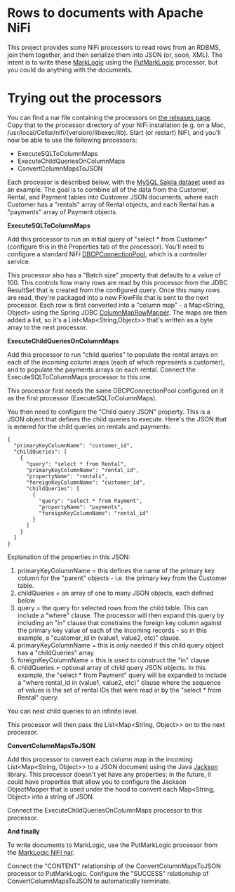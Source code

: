 Rows to documents with Apache NiFi
=========

This project provides some NiFi processors to read rows from an RDBMS, join them together, and then serialize them 
into JSON (or, soon, XML). The intent is to write these [MarkLogic](http://www.marklogic.com) using the 
[PutMarkLogic](https://developer.marklogic.com/code/apache-nifi) processor, but you could do anything with the documents.

Trying out the processors
=========

You can find a nar file containing the processors on [the releases page](/releases). Copy that to the processor 
directory of your NiFi installation (e.g. on a Mac, /usr/local/Cellar/nifi/(version)/libexec/lib). Start (or restart)
NiFi, and you'll now be able to use the following processors:

- ExecuteSQLToColumnMaps
- ExecuteChildQueriesOnColumnMaps
- ConvertColumnMapsToJSON

Each processor is described below, with the [MySQL Sakila dataset](https://dev.mysql.com/doc/sakila/en/sakila-structure.html) 
used as an example. The goal is to combine all of the data from the Customer, Rental, and Payment tables into Customer
JSON documents, where each Customer has a "rentals" array of Rental objects, and each Rental has a "payments" array of 
Payment objects.  

**ExecuteSQLToColumnMaps**

Add this processor to run an initial query of "select * from Customer" (configure this in the Properties tab of the 
processor). You'll need to configure a standard NiFi 
[DBCPConnectionPool](https://nifi.apache.org/docs/nifi-docs/components/org.apache.nifi/nifi-dbcp-service-nar/1.5.0/org.apache.nifi.dbcp.DBCPConnectionPool/index.html), 
which is a controller service. 

This processor also has a "Batch size" property that defaults to a value of 100. This controls how many rows are read
by this processor from the JDBC ResultSet that is created from the configured query. Once this many rows are read, they're
packaged into a new FlowFile that is sent to the next processor. Each row is first converted into a "column map" - a 
Map<String, Object> using the Spring JDBC [ColumnMapRowMapper](https://docs.spring.io/spring-framework/docs/5.0.8.RELEASE/javadoc-api/org/springframework/jdbc/core/ColumnMapRowMapper.html). 
The maps are then added a list, so it's a List<Map<String,Object>> that's written as a byte array to the next processor.

**ExecuteChildQueriesOnColumnMaps**

Add this processor to run "child queries" to populate the rental arrays on each of the incoming column maps (each of which 
represents a customer), and to populate the payments arrays on each rental. Connect the ExecuteSQLToColumnMaps processor
to this one. 

This processor first needs the same DBCPConnectionPool configured on it as the first processor (ExecuteSQLToColumnMaps). 

You then need to configure the "Child query JSON" property. This is a JSON object that defines the child queries to execute. 
Here's the JSON that is entered for the child queries on rentals and payments:

    {
      "primaryKeyColumnName": "customer_id",
      "childQueries": [
        {
          "query": "select * from Rental",
          "primaryKeyColumnName": "rental_id",
          "propertyName": "rentals",
          "foreignKeyColumnName": "customer_id",
          "childQueries": [
            {
              "query": "select * from Payment",
              "propertyName": "payments",
              "foreignKeyColumnName": "rental_id"
            }
          ]
        }
      ]
    } 

Explanation of the properties in this JSON:

1. primaryKeyColumnName = this defines the name of the primary key column for the "parent" objects - i.e. the primary 
key from the Customer table.
1. childQueries = an array of one to many JSON objects, each defined below
1. query = the query for selected rows from the child table. This can include a "where" clause. The processor will then 
expand this query by including an "in" clause that constrains the foreign key column against the primary key value of 
each of the incoming records - so in this example, a "customer_id in (value1, value2, etc)" clause. 
1. primaryKeyColumnName = this is only needed if this child query object has a "childQueries" array
1. foreignKeyColumnName = this is used to construct the "in" clause 
1. childQueries = optional array of child query JSON objects. In this example, the "select * from Payment" query will be
expanded to include a "where rental_id in (value1, value2, etc)" clause where the sequence of values is the set of 
rental IDs that were read in by the "select * from Rental" query.

You can nest child queries to an infinite level.

This processor will then pass the List<Map<String, Object>> on to the next processor.

**ConvertColumnMapsToJSON**

Add this processor to convert each column map in the incoming List<Map<String, Object>> to a JSON document using the 
Java [Jackson](https://github.com/FasterXML/jackson) library. This processor doesn't yet have any properties; in the 
future, it could have properties that allow you to configure the Jackson ObjectMapper that is used under the hood to 
convert each Map<String, Object> into a string of JSON.

Connect the ExecuteChildQueriesOnColumnMaps processor to this processor. 

**And finally**

To write documents to MarkLogic, use the PutMarkLogic processor from the [MarkLogic NiFi nar](https://github.com/marklogic/nifi-nars). 

Connect the "CONTENT" relationship of the ConvertColumnMapsToJSON processor to PutMarkLogic. Configure the "SUCCESS" 
relationship of ConvertColumnMapsToJSON to automatically terminate.

 